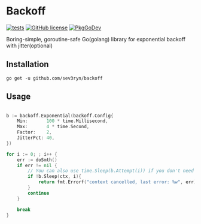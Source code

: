 # Backoff

[![tests](https://github.com/sev3ryn/backoff/workflows/Test/badge.svg)](https://github.com/sev3ryn/backoff/actions)
[![GitHub license](https://img.shields.io/github/license/sev3ryn/backoff.svg)](https://github.com/sev3ryn/backoff/blob/master/LICENSE)
[![PkgGoDev](https://pkg.go.dev/badge/github.com/sev3ryn/backoff)](https://pkg.go.dev/github.com/sev3ryn/backoff)



Boring-simple, goroutine-safe Go(golang) library for exponential backoff with jitter(optional)

## Installation

```
go get -u github.com/sev3ryn/backoff
```


## Usage

```go

b := backoff.Exponential(backoff.Config{
	Min:       100 * time.Millisecond,
	Max:       4 * time.Second,
	Factor:    2,
	JitterPct: 40,
})

for i := 0; ; i++ {
	err := doSmth()
	if err != nil {
		// You can also use time.Sleep(b.Attempt(i)) if you don't need cancellation
		if !b.Sleep(ctx, i){
			return fmt.Errorf("context cancelled, last error: %w", err)
		}
		continue
	}

	break
}

```
